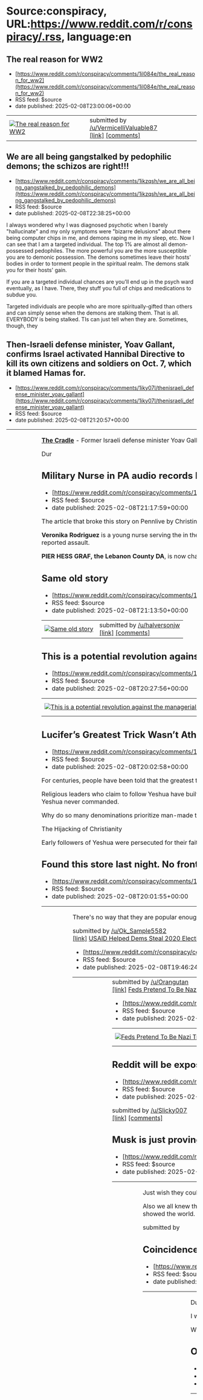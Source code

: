 # Source:conspiracy, URL:https://www.reddit.com/r/conspiracy/.rss, language:en

## The real reason for WW2
 - [https://www.reddit.com/r/conspiracy/comments/1il084e/the_real_reason_for_ww2](https://www.reddit.com/r/conspiracy/comments/1il084e/the_real_reason_for_ww2)
 - RSS feed: $source
 - date published: 2025-02-08T23:00:06+00:00

<table> <tr><td> <a href="https://www.reddit.com/r/conspiracy/comments/1il084e/the_real_reason_for_ww2/"> <img src="https://preview.redd.it/p47t7se6xzhe1.jpeg?width=320&amp;crop=smart&amp;auto=webp&amp;s=0e9fa63d49ee8f3e26575b44fe23328cf4a6253d" alt="The real reason for WW2" title="The real reason for WW2" /> </a> </td><td> &#32; submitted by &#32; <a href="https://www.reddit.com/user/VermicelliValuable87"> /u/VermicelliValuable87 </a> <br/> <span><a href="https://i.redd.it/p47t7se6xzhe1.jpeg">[link]</a></span> &#32; <span><a href="https://www.reddit.com/r/conspiracy/comments/1il084e/the_real_reason_for_ww2/">[comments]</a></span> </td></tr></table>

## We are all being gangstalked by pedophilic demons; the schizos are right!!!
 - [https://www.reddit.com/r/conspiracy/comments/1ikzqsh/we_are_all_being_gangstalked_by_pedophilic_demons](https://www.reddit.com/r/conspiracy/comments/1ikzqsh/we_are_all_being_gangstalked_by_pedophilic_demons)
 - RSS feed: $source
 - date published: 2025-02-08T22:38:25+00:00

<!-- SC_OFF --><div class="md"><p>I always wondered why I was diagnosed psychotic when I barely &quot;hallucinate&quot; and my only symptoms were &quot;bizarre delusions&quot; about there being computer chips in me, and demons raping me in my sleep, etc. Now I can see that I am a targeted individual. The top 1% are almost all demon-possessed pedophiles. The more powerful you are the more susceptible you are to demonic possession. The demons sometimes leave their hosts&#39; bodies in order to torment people in the spiritual realm. The demons stalk you for their hosts&#39; gain.</p> <p>If you are a targeted individual chances are you&#39;ll end up in the psych ward eventually, as I have. There, they stuff you full of chips and medications to subdue you.</p> <p>Targeted individuals are people who are more spiritually-gifted than others and can simply sense when the demons are stalking them. That is all. EVERYBODY is being stalked. TIs can just tell when they are. Sometimes, though, they

## Then-Israeli defense minister, Yoav Gallant, confirms Israel activated Hannibal Directive to kill its own citizens and soldiers on Oct. 7, which it blamed Hamas for.
 - [https://www.reddit.com/r/conspiracy/comments/1iky07l/thenisraeli_defense_minister_yoav_gallant](https://www.reddit.com/r/conspiracy/comments/1iky07l/thenisraeli_defense_minister_yoav_gallant)
 - RSS feed: $source
 - date published: 2025-02-08T21:20:57+00:00

<table> <tr><td> <a href="https://www.reddit.com/r/conspiracy/comments/1iky07l/thenisraeli_defense_minister_yoav_gallant/"> <img src="https://preview.redd.it/r1f6ouhhfzhe1.jpeg?width=640&amp;crop=smart&amp;auto=webp&amp;s=201d050012a63a886842140b93abbc06d830e96d" alt="Then-Israeli defense minister, Yoav Gallant, confirms Israel activated Hannibal Directive to kill its own citizens and soldiers on Oct. 7, which it blamed Hamas for." title="Then-Israeli defense minister, Yoav Gallant, confirms Israel activated Hannibal Directive to kill its own citizens and soldiers on Oct. 7, which it blamed Hamas for." /> </a> </td><td> <!-- SC_OFF --><div class="md"><p><a href="https://archive.is/zItTR"><strong>The Cradle</strong></a> - Former Israeli defense minister Yoav Gallant has acknowledged ordering the army to use the <a href="https://en.m.wikipedia.org/wiki/Hannibal_Directive">Hannibal Directive</a> to kill Israeli civilians and soldiers during the Hamas attack on 7 October 2023.</p> <p>Dur

## Military Nurse in PA audio records her reported rape by a military physician, now faces felony charges for "wiretapping" in a perversion of state "2 party consent" laws - this case doesn't smell right
 - [https://www.reddit.com/r/conspiracy/comments/1ikxxqu/military_nurse_in_pa_audio_records_her_reported](https://www.reddit.com/r/conspiracy/comments/1ikxxqu/military_nurse_in_pa_audio_records_her_reported)
 - RSS feed: $source
 - date published: 2025-02-08T21:17:59+00:00

<!-- SC_OFF --><div class="md"><p>The article that broke this story on Pennlive by Christine Vendel: <a href="https://www.pennlive.com/news/2024/11/she-says-a-military-officer-raped-her-police-in-lebanon-county-charged-her-instead.html">She says a military officer raped her</a></p> <p><strong>Veronika Rodriguez</strong> is a young nurse serving the in the Pennsylvania Air Guard in Annville. She was invited to dinner by a <strong>senior military officer, a physician</strong>, who she met at the base and said he was &quot;new in town&quot; (false). She reportedly felt so threatened by his behavior that she began an audio recording which later captured her reported assault. </p> <p><strong>PIER HESS GRAF, the Lebanon County DA</strong>, is now charging Veronika Rodriguez with 2 <strong>felony counts</strong> of &quot;<strong>wiretapping</strong>&quot; (PA is a 2-party consent state to record) and &quot;<strong>false reporting</strong>&quot; (the reasoning is she waited too long to repor

## Same old story
 - [https://www.reddit.com/r/conspiracy/comments/1ikxucz/same_old_story](https://www.reddit.com/r/conspiracy/comments/1ikxucz/same_old_story)
 - RSS feed: $source
 - date published: 2025-02-08T21:13:50+00:00

<table> <tr><td> <a href="https://www.reddit.com/r/conspiracy/comments/1ikxucz/same_old_story/"> <img src="https://preview.redd.it/5ax9qos7ezhe1.jpeg?width=640&amp;crop=smart&amp;auto=webp&amp;s=6efd65f7be7e48d8973338edb651de32c796ba17" alt="Same old story" title="Same old story" /> </a> </td><td> &#32; submitted by &#32; <a href="https://www.reddit.com/user/halversonjw"> /u/halversonjw </a> <br/> <span><a href="https://i.redd.it/5ax9qos7ezhe1.jpeg">[link]</a></span> &#32; <span><a href="https://www.reddit.com/r/conspiracy/comments/1ikxucz/same_old_story/">[comments]</a></span> </td></tr></table>

## This is a potential revolution against the managerial class/DOGE
 - [https://www.reddit.com/r/conspiracy/comments/1ikwsbb/this_is_a_potential_revolution_against_the](https://www.reddit.com/r/conspiracy/comments/1ikwsbb/this_is_a_potential_revolution_against_the)
 - RSS feed: $source
 - date published: 2025-02-08T20:27:56+00:00

<table> <tr><td> <a href="https://www.reddit.com/r/conspiracy/comments/1ikwsbb/this_is_a_potential_revolution_against_the/"> <img src="https://preview.redd.it/90oqu1jy5zhe1.jpeg?width=640&amp;crop=smart&amp;auto=webp&amp;s=a3eba5c6858e4ac8e6a45a8b9c19e5f42d3f3f8e" alt="This is a potential revolution against the managerial class/DOGE" title="This is a potential revolution against the managerial class/DOGE" /> </a> </td><td> &#32; submitted by &#32; <a href="https://www.reddit.com/user/No-Match6172"> /u/No-Match6172 </a> <br/> <span><a href="https://i.redd.it/90oqu1jy5zhe1.jpeg">[link]</a></span> &#32; <span><a href="https://www.reddit.com/r/conspiracy/comments/1ikwsbb/this_is_a_potential_revolution_against_the/">[comments]</a></span> </td></tr></table>

## Lucifer’s Greatest Trick Wasn’t Atheism—It Was Fake Christianity
 - [https://www.reddit.com/r/conspiracy/comments/1ikw7su/lucifers_greatest_trick_wasnt_atheismit_was_fake](https://www.reddit.com/r/conspiracy/comments/1ikw7su/lucifers_greatest_trick_wasnt_atheismit_was_fake)
 - RSS feed: $source
 - date published: 2025-02-08T20:02:58+00:00

<!-- SC_OFF --><div class="md"><p>For centuries, people have been told that the greatest threat to Christianity is atheism—but what if the real deception has been inside the church itself?</p> <p>Religious leaders who claim to follow Yeshua have built systems that look nothing like what He taught in Matthew. The scribes and Pharisees of His day burdened people with man-made rules, shutting up the Kingdom of Heaven (Matthew 23:13). Today, we see the same thing: churches filled with traditions, rituals, and doctrines that Yeshua never commanded.</p> <p>Why do so many denominations prioritize man-made traditions over Yeshua’s actual words?</p> <p>The Hijacking of Christianity</p> <p>Early followers of Yeshua were persecuted for their faith. But when Rome couldn’t stop the movement, they took it over. Constantine fused Christianity with paganism, leading to state-controlled religion, forced conversions, and wars fought in “Jesus’” name—all things Yeshua opposed. The true faith of self-sa

## Found this store last night. No front door, but another post of the same type of store in another state.
 - [https://www.reddit.com/r/conspiracy/comments/1ikw6x9/found_this_store_last_night_no_front_door_but](https://www.reddit.com/r/conspiracy/comments/1ikw6x9/found_this_store_last_night_no_front_door_but)
 - RSS feed: $source
 - date published: 2025-02-08T20:01:55+00:00

<table> <tr><td> <a href="https://www.reddit.com/r/conspiracy/comments/1ikw6x9/found_this_store_last_night_no_front_door_but/"> <img src="https://b.thumbs.redditmedia.com/u-gKtWKt8KyWmD0tN4mb_ZxyvRNYCtqF-fmA-OvfMVw.jpg" alt="Found this store last night. No front door, but another post of the same type of store in another state." title="Found this store last night. No front door, but another post of the same type of store in another state." /> </a> </td><td> <!-- SC_OFF --><div class="md"><p>There&#39;s no way that they are popular enough selling at 2 million and more to open multiple stores. This one has no door atleast to the public. <a href="https://crazycaptaincannon.com/stuffed-animals/">https://crazycaptaincannon.com/stuffed-animals/</a></p> </div><!-- SC_ON --> &#32; submitted by &#32; <a href="https://www.reddit.com/user/Ok_Sample5582"> /u/Ok_Sample5582 </a> <br/> <span><a href="https://www.reddit.com/gallery/1ikw6x9">[link]</a></span> &#32; <span><a href="https://www.reddit.c

## USAID Helped Dems Steal 2020 Election by Funding Wuhan Lab That Created COVID, the Ultimate Excuse for Illegal Election Tampering
 - [https://www.reddit.com/r/conspiracy/comments/1ikvts3/usaid_helped_dems_steal_2020_election_by_funding](https://www.reddit.com/r/conspiracy/comments/1ikvts3/usaid_helped_dems_steal_2020_election_by_funding)
 - RSS feed: $source
 - date published: 2025-02-08T19:46:24+00:00

<table> <tr><td> <a href="https://www.reddit.com/r/conspiracy/comments/1ikvts3/usaid_helped_dems_steal_2020_election_by_funding/"> <img src="https://external-preview.redd.it/acmGaLtL2mEb_tAN_VVEMj-LZqY64ac0yzMxkVuMiyk.jpg?width=640&amp;crop=smart&amp;auto=webp&amp;s=0fdd0b5ab2ef8861ad7f8aa75356730f4acffdfa" alt="USAID Helped Dems Steal 2020 Election by Funding Wuhan Lab That Created COVID, the Ultimate Excuse for Illegal Election Tampering" title="USAID Helped Dems Steal 2020 Election by Funding Wuhan Lab That Created COVID, the Ultimate Excuse for Illegal Election Tampering" /> </a> </td><td> &#32; submitted by &#32; <a href="https://www.reddit.com/user/Orangutan"> /u/Orangutan </a> <br/> <span><a href="https://www.westernjournal.com/usaid-helped-dems-steal-2020-election-funding-wuhan-lab-created-covid-ultimate-excuse-illegal-election-tampering/">[link]</a></span> &#32; <span><a href="https://www.reddit.com/r/conspiracy/comments/1ikvts3/usaid_helped_dems_steal_2020_election_by_fundi

## Feds Pretend To Be Nazi Trump Supporters While Zionist Trump Sides With Israel. They're All Dumb AF.
 - [https://www.reddit.com/r/conspiracy/comments/1ikvel8/feds_pretend_to_be_nazi_trump_supporters_while](https://www.reddit.com/r/conspiracy/comments/1ikvel8/feds_pretend_to_be_nazi_trump_supporters_while)
 - RSS feed: $source
 - date published: 2025-02-08T19:28:32+00:00

<table> <tr><td> <a href="https://www.reddit.com/r/conspiracy/comments/1ikvel8/feds_pretend_to_be_nazi_trump_supporters_while/"> <img src="https://preview.redd.it/dlcrxv6fvyhe1.jpeg?width=640&amp;crop=smart&amp;auto=webp&amp;s=f57bdd434f102ecadf41f8dc8770bb5e012c8833" alt="Feds Pretend To Be Nazi Trump Supporters While Zionist Trump Sides With Israel. They're All Dumb AF." title="Feds Pretend To Be Nazi Trump Supporters While Zionist Trump Sides With Israel. They're All Dumb AF." /> </a> </td><td> &#32; submitted by &#32; <a href="https://www.reddit.com/user/Misery_Acolyte820"> /u/Misery_Acolyte820 </a> <br/> <span><a href="https://i.redd.it/dlcrxv6fvyhe1.jpeg">[link]</a></span> &#32; <span><a href="https://www.reddit.com/r/conspiracy/comments/1ikvel8/feds_pretend_to_be_nazi_trump_supporters_while/">[comments]</a></span> </td></tr></table>

## Reddit will be exposed as another arm of the left wing, corrupt media complex.
 - [https://www.reddit.com/r/conspiracy/comments/1ikv8bz/reddit_will_be_exposed_as_another_arm_of_the_left](https://www.reddit.com/r/conspiracy/comments/1ikv8bz/reddit_will_be_exposed_as_another_arm_of_the_left)
 - RSS feed: $source
 - date published: 2025-02-08T19:21:11+00:00

&#32; submitted by &#32; <a href="https://www.reddit.com/user/Slicky007"> /u/Slicky007 </a> <br/> <span><a href="https://www.reddit.com/r/conspiracy/comments/1ikv8bz/reddit_will_be_exposed_as_another_arm_of_the_left/">[link]</a></span> &#32; <span><a href="https://www.reddit.com/r/conspiracy/comments/1ikv8bz/reddit_will_be_exposed_as_another_arm_of_the_left/">[comments]</a></span>

## Musk is just proving what we all already knew and what I learned when I was 6
 - [https://www.reddit.com/r/conspiracy/comments/1ikv3ou/musk_is_just_proving_what_we_all_already_knew_and](https://www.reddit.com/r/conspiracy/comments/1ikv3ou/musk_is_just_proving_what_we_all_already_knew_and)
 - RSS feed: $source
 - date published: 2025-02-08T19:15:44+00:00

<table> <tr><td> <a href="https://www.reddit.com/r/conspiracy/comments/1ikv3ou/musk_is_just_proving_what_we_all_already_knew_and/"> <img src="https://preview.redd.it/3zwrgw25tyhe1.jpeg?width=640&amp;crop=smart&amp;auto=webp&amp;s=147ef878b00fc391b0fbe3c9c3ae829fab34d724" alt="Musk is just proving what we all already knew and what I learned when I was 6" title="Musk is just proving what we all already knew and what I learned when I was 6" /> </a> </td><td> <!-- SC_OFF --><div class="md"><p>Just wish they could start finding more dope stuff instead of just rage bait. Find money funneling to some alien base under a mountain. </p> <p>Also we all knew that there was massive fraud and waste in government spending, and the world is getting mad at Elon. Sorta the way we all knew the government was secretly listening to us and using warrantless wire taps and overreaching surveillance, then everyone got mad at Snowden when he showed the world. </p> </div><!-- SC_ON --> &#32; submitted by &#32;

## Coincidence? Make it make sense (story below)
 - [https://www.reddit.com/r/conspiracy/comments/1iku9ep/coincidence_make_it_make_sense_story_below](https://www.reddit.com/r/conspiracy/comments/1iku9ep/coincidence_make_it_make_sense_story_below)
 - RSS feed: $source
 - date published: 2025-02-08T18:40:13+00:00

<table> <tr><td> <a href="https://www.reddit.com/r/conspiracy/comments/1iku9ep/coincidence_make_it_make_sense_story_below/"> <img src="https://preview.redd.it/nsodez7tmyhe1.jpeg?width=640&amp;crop=smart&amp;auto=webp&amp;s=3cb490439535327f1372073e6674a41edbf07d45" alt="Coincidence? Make it make sense (story below)" title="Coincidence? Make it make sense (story below)" /> </a> </td><td> <!-- SC_OFF --><div class="md"><p>During my errands today, I stopped by a Walmart for the third time this decade on behalf of a frozen pizza recommendation. While there, I took a look at the baby stuff for my 6mo.</p> <p>I was there alone, not speaking to anyone, phone in my pocket (never connecting to public wifi). I saw these mushrooms and touched them to see if they were hard plastic or soft silicon. They were hard plastic so I left.</p> <p>When I get to my car, I open my phone and the very first ad I see, for the first time ever seeing this ad, is the same exact mushroom toy I just touched.</p> <p>

## Odd how the union busting, aristocrat, billionaire immigrant who implants microchips in human brains and bought his way into President is the darling of right wing conspiracy
 - [https://www.reddit.com/r/conspiracy/comments/1iksdvh/odd_how_the_union_busting_aristocrat_billionaire](https://www.reddit.com/r/conspiracy/comments/1iksdvh/odd_how_the_union_busting_aristocrat_billionaire)
 - RSS feed: $source
 - date published: 2025-02-08T17:22:05+00:00

<table> <tr><td> <a href="https://www.reddit.com/r/conspiracy/comments/1iksdvh/odd_how_the_union_busting_aristocrat_billionaire/"> <img src="https://preview.redd.it/i20wt6av8yhe1.jpeg?width=640&amp;crop=smart&amp;auto=webp&amp;s=c6c6720e5a25e7aac4bc34df8d97369e73b20866" alt="Odd how the union busting, aristocrat, billionaire immigrant who implants microchips in human brains and bought his way into President is the darling of right wing conspiracy" title="Odd how the union busting, aristocrat, billionaire immigrant who implants microchips in human brains and bought his way into President is the darling of right wing conspiracy" /> </a> </td><td> <!-- SC_OFF --><div class="md"><p>It’s almost like the right has established a network of right wing propaganda media, pundits and podcasters who spread misinfo, lies, and attempt to justify the indefensible…or conveniently look the other way when they can’t. 🧠</p> </div><!-- SC_ON --> &#32; submitted by &#32; <a href="https://www.reddit.com/u

## USAID took ~$500M in taxes from Americans, and sent it to Internews Network. They work with 4,000+ outlets to “train journalists” and “tackle disinformation”. IN is a literal state propaganda network. Anna Soellner is the Director at IN and VP Communications at Reddit. 🤔
 - [https://www.reddit.com/r/conspiracy/comments/1iks5p1/usaid_took_500m_in_taxes_from_americans_and_sent](https://www.reddit.com/r/conspiracy/comments/1iks5p1/usaid_took_500m_in_taxes_from_americans_and_sent)
 - RSS feed: $source
 - date published: 2025-02-08T17:12:31+00:00

<table> <tr><td> <a href="https://www.reddit.com/r/conspiracy/comments/1iks5p1/usaid_took_500m_in_taxes_from_americans_and_sent/"> <img src="https://preview.redd.it/zt7t53w57yhe1.png?width=640&amp;crop=smart&amp;auto=webp&amp;s=d0f4881ff4e827ded68c93beff7e28145a747979" alt="USAID took ~$500M in taxes from Americans, and sent it to Internews Network. They work with 4,000+ outlets to “train journalists” and “tackle disinformation”. IN is a literal state propaganda network. Anna Soellner is the Director at IN and VP Communications at Reddit. 🤔" title="USAID took ~$500M in taxes from Americans, and sent it to Internews Network. They work with 4,000+ outlets to “train journalists” and “tackle disinformation”. IN is a literal state propaganda network. Anna Soellner is the Director at IN and VP Communications at Reddit. 🤔" /> </a> </td><td> &#32; submitted by &#32; <a href="https://www.reddit.com/user/sco-go"> /u/sco-go </a> <br/> <span><a href="https://i.redd.it/zt7t53w57yhe1.png">[link]</

## USAID took half a billion dollars in taxes from Americans, and sent it to an NGO called Internews Network. They work with 4,000+ outlets to “train journalists” and “tackle disinformation”. It’s led by Jeanne Bourgault, who USAID paid $500k a year.
 - [https://www.reddit.com/r/conspiracy/comments/1ikr5o0/usaid_took_half_a_billion_dollars_in_taxes_from](https://www.reddit.com/r/conspiracy/comments/1ikr5o0/usaid_took_half_a_billion_dollars_in_taxes_from)
 - RSS feed: $source
 - date published: 2025-02-08T16:30:27+00:00

<table> <tr><td> <a href="https://www.reddit.com/r/conspiracy/comments/1ikr5o0/usaid_took_half_a_billion_dollars_in_taxes_from/"> <img src="https://preview.redd.it/w8jw9zpnzxhe1.jpeg?width=640&amp;crop=smart&amp;auto=webp&amp;s=8acf4096d3b7a5d75b7ee27aa6d2cb4cc2935408" alt="USAID took half a billion dollars in taxes from Americans, and sent it to an NGO called Internews Network. They work with 4,000+ outlets to “train journalists” and “tackle disinformation”. It’s led by Jeanne Bourgault, who USAID paid $500k a year." title="USAID took half a billion dollars in taxes from Americans, and sent it to an NGO called Internews Network. They work with 4,000+ outlets to “train journalists” and “tackle disinformation”. It’s led by Jeanne Bourgault, who USAID paid $500k a year." /> </a> </td><td> &#32; submitted by &#32; <a href="https://www.reddit.com/user/MydnightWN"> /u/MydnightWN </a> <br/> <span><a href="https://i.redd.it/w8jw9zpnzxhe1.jpeg">[link]</a></span> &#32; <span><a href="https://

## Concrete example that Reddit is filled with bots
 - [https://www.reddit.com/r/conspiracy/comments/1ikr3ai/concrete_example_that_reddit_is_filled_with_bots](https://www.reddit.com/r/conspiracy/comments/1ikr3ai/concrete_example_that_reddit_is_filled_with_bots)
 - RSS feed: $source
 - date published: 2025-02-08T16:27:35+00:00

<table> <tr><td> <a href="https://www.reddit.com/r/conspiracy/comments/1ikr3ai/concrete_example_that_reddit_is_filled_with_bots/"> <img src="https://a.thumbs.redditmedia.com/0vvy9tv_c7EOiF9aiIIyZqRtp0_OmCgUFa6MkjsfNM0.jpg" alt="Concrete example that Reddit is filled with bots" title="Concrete example that Reddit is filled with bots" /> </a> </td><td> &#32; submitted by &#32; <a href="https://www.reddit.com/user/girouxc"> /u/girouxc </a> <br/> <span><a href="https://www.reddit.com/gallery/1ikr3ai">[link]</a></span> &#32; <span><a href="https://www.reddit.com/r/conspiracy/comments/1ikr3ai/concrete_example_that_reddit_is_filled_with_bots/">[comments]</a></span> </td></tr></table>

## Did the mind control wear off on Ye?
 - [https://www.reddit.com/r/conspiracy/comments/1ikppcf/did_the_mind_control_wear_off_on_ye](https://www.reddit.com/r/conspiracy/comments/1ikppcf/did_the_mind_control_wear_off_on_ye)
 - RSS feed: $source
 - date published: 2025-02-08T15:26:44+00:00

<table> <tr><td> <a href="https://www.reddit.com/r/conspiracy/comments/1ikppcf/did_the_mind_control_wear_off_on_ye/"> <img src="https://b.thumbs.redditmedia.com/ByFHEq03G9Kt41HvZZOepgiIZbaEFx9z_gdLqfJ_LDE.jpg" alt="Did the mind control wear off on Ye?" title="Did the mind control wear off on Ye?" /> </a> </td><td> <!-- SC_OFF --><div class="md"><p>I don&#39;t know if any of you have seen his Twitter account but Kanye has been spitting it out the last 24 hours. Saying whatever is on his mind. Like, the Kanye before he went missing and came back with this obvious handler Censori. </p> <p>I&#39;ve been patiently waiting to see what else he decides to spout. </p> </div><!-- SC_ON --> &#32; submitted by &#32; <a href="https://www.reddit.com/user/yourenotimportant-"> /u/yourenotimportant- </a> <br/> <span><a href="https://www.reddit.com/gallery/1ikppcf">[link]</a></span> &#32; <span><a href="https://www.reddit.com/r/conspiracy/comments/1ikppcf/did_the_mind_control_wear_off_on_ye/">[comment

## White House Faith Office
 - [https://www.reddit.com/r/conspiracy/comments/1ikpknd/white_house_faith_office](https://www.reddit.com/r/conspiracy/comments/1ikpknd/white_house_faith_office)
 - RSS feed: $source
 - date published: 2025-02-08T15:20:59+00:00

<table> <tr><td> <a href="https://www.reddit.com/r/conspiracy/comments/1ikpknd/white_house_faith_office/"> <img src="https://preview.redd.it/4rcxugd9nxhe1.jpeg?width=320&amp;crop=smart&amp;auto=webp&amp;s=40ce865d1a989534e08dd18e3262a3f48fd1c3aa" alt="White House Faith Office" title="White House Faith Office" /> </a> </td><td> <!-- SC_OFF --><div class="md"><p>Since we are still in a Constitutional Republic with Free Speech….I think or am I switched to a parallel universe in which we aren’t? I’m going to say DJT completely missed the mark appointing a she-devil like Paula White who preaches that if you give her coin, God favors you. Lol. Lmao even. What is this? 🤡🌎</p> </div><!-- SC_ON --> &#32; submitted by &#32; <a href="https://www.reddit.com/user/pinkowlkitty"> /u/pinkowlkitty </a> <br/> <span><a href="https://i.redd.it/4rcxugd9nxhe1.jpeg">[link]</a></span> &#32; <span><a href="https://www.reddit.com/r/conspiracy/comments/1ikpknd/white_house_faith_office/">[comments]</a></span> <

## Conspiracy to protect child molesters
 - [https://www.reddit.com/r/conspiracy/comments/1ikoei9/conspiracy_to_protect_child_molesters](https://www.reddit.com/r/conspiracy/comments/1ikoei9/conspiracy_to_protect_child_molesters)
 - RSS feed: $source
 - date published: 2025-02-08T14:26:59+00:00

<table> <tr><td> <a href="https://www.reddit.com/r/conspiracy/comments/1ikoei9/conspiracy_to_protect_child_molesters/"> <img src="https://preview.redd.it/i263hsghdxhe1.jpeg?width=640&amp;crop=smart&amp;auto=webp&amp;s=3a1739fc742f4f9fcdf854c30f9826e533cf1204" alt="Conspiracy to protect child molesters" title="Conspiracy to protect child molesters" /> </a> </td><td> &#32; submitted by &#32; <a href="https://www.reddit.com/user/LibertyandApplePie"> /u/LibertyandApplePie </a> <br/> <span><a href="https://i.redd.it/i263hsghdxhe1.jpeg">[link]</a></span> &#32; <span><a href="https://www.reddit.com/r/conspiracy/comments/1ikoei9/conspiracy_to_protect_child_molesters/">[comments]</a></span> </td></tr></table>

## You cant tell me these aren’t federal agents - look at their physical structure.
 - [https://www.reddit.com/r/conspiracy/comments/1ikobt6/you_cant_tell_me_these_arent_federal_agents_look](https://www.reddit.com/r/conspiracy/comments/1ikobt6/you_cant_tell_me_these_arent_federal_agents_look)
 - RSS feed: $source
 - date published: 2025-02-08T14:23:18+00:00

<table> <tr><td> <a href="https://www.reddit.com/r/conspiracy/comments/1ikobt6/you_cant_tell_me_these_arent_federal_agents_look/"> <img src="https://preview.redd.it/vp8ayy0zcxhe1.jpeg?width=640&amp;crop=smart&amp;auto=webp&amp;s=bdd321d6e75e5bce67cbcf2e73b648286f7ee595" alt="You cant tell me these aren’t federal agents - look at their physical structure." title="You cant tell me these aren’t federal agents - look at their physical structure." /> </a> </td><td> <!-- SC_OFF --><div class="md"><p>There’s not one fat guy</p> </div><!-- SC_ON --> &#32; submitted by &#32; <a href="https://www.reddit.com/user/Ok-Cattle-6798"> /u/Ok-Cattle-6798 </a> <br/> <span><a href="https://i.redd.it/vp8ayy0zcxhe1.jpeg">[link]</a></span> &#32; <span><a href="https://www.reddit.com/r/conspiracy/comments/1ikobt6/you_cant_tell_me_these_arent_federal_agents_look/">[comments]</a></span> </td></tr></table>

## What if I told you. ..
 - [https://www.reddit.com/r/conspiracy/comments/1iko59e/what_if_i_told_you](https://www.reddit.com/r/conspiracy/comments/1iko59e/what_if_i_told_you)
 - RSS feed: $source
 - date published: 2025-02-08T14:14:16+00:00

<table> <tr><td> <a href="https://www.reddit.com/r/conspiracy/comments/1iko59e/what_if_i_told_you/"> <img src="https://preview.redd.it/4twnxc0dbxhe1.jpeg?width=640&amp;crop=smart&amp;auto=webp&amp;s=afdadf141ba36d9dfd5bf133281c9fe562de7b0b" alt="What if I told you. .." title="What if I told you. .." /> </a> </td><td> <!-- SC_OFF --><div class="md"><p>This came to mind. Figured I needed to visually articulate it.</p> </div><!-- SC_ON --> &#32; submitted by &#32; <a href="https://www.reddit.com/user/20impreza17"> /u/20impreza17 </a> <br/> <span><a href="https://i.redd.it/4twnxc0dbxhe1.jpeg">[link]</a></span> &#32; <span><a href="https://www.reddit.com/r/conspiracy/comments/1iko59e/what_if_i_told_you/">[comments]</a></span> </td></tr></table>

## Liberals and Universities used to be against USAID and critical about the US government. Now they can’t remember their own past.
 - [https://www.reddit.com/r/conspiracy/comments/1iknhq8/liberals_and_universities_used_to_be_against](https://www.reddit.com/r/conspiracy/comments/1iknhq8/liberals_and_universities_used_to_be_against)
 - RSS feed: $source
 - date published: 2025-02-08T13:40:54+00:00

<!-- SC_OFF --><div class="md"><p>SS: It was only 10 or 15 years ago my very liberal university had whole segments of curriculum discussing the negative aspects of USAID, IMF, and the World Bank. My environmental and social justice courses all looked at these international funding schemes very critically. We discussed how they are used to develop poor countries for the wealthy countries benefit, and how very little of these projects actually helped the local populations. Even worse, they set up a system of reliance that undermined local resiliency and influenced political power because the politicians and bureaucrats that catered to these international organizations would gain and hold power to keep the dollars flowing to the influencing class. </p> <p>Now it’s the rise of Nazis because USAID is being investigated. Add it to the list of things the Left used to stand against when both sides of the aisle had folks resisting the Establishment. Starting with Universities and the media th

## Divide and Conquer: Machiavelli’s Prince.
 - [https://www.reddit.com/r/conspiracy/comments/1ikn2u6/divide_and_conquer_machiavellis_prince](https://www.reddit.com/r/conspiracy/comments/1ikn2u6/divide_and_conquer_machiavellis_prince)
 - RSS feed: $source
 - date published: 2025-02-08T13:18:47+00:00

<table> <tr><td> <a href="https://www.reddit.com/r/conspiracy/comments/1ikn2u6/divide_and_conquer_machiavellis_prince/"> <img src="https://preview.redd.it/d5yvdbog1xhe1.jpeg?width=640&amp;crop=smart&amp;auto=webp&amp;s=a3051e75cc616c0ef4240367fb7d2ca0bc73c610" alt="Divide and Conquer: Machiavelli’s Prince." title="Divide and Conquer: Machiavelli’s Prince." /> </a> </td><td> <!-- SC_OFF --><div class="md"><p>Machiavelli suggests that a wise ruler can manipulate factions within a society by playing them against each other, ensuring no single group becomes too powerful to challenge his authority. </p> </div><!-- SC_ON --> &#32; submitted by &#32; <a href="https://www.reddit.com/user/Aggravating-Kale8340"> /u/Aggravating-Kale8340 </a> <br/> <span><a href="https://i.redd.it/d5yvdbog1xhe1.jpeg">[link]</a></span> &#32; <span><a href="https://www.reddit.com/r/conspiracy/comments/1ikn2u6/divide_and_conquer_machiavellis_prince/">[comments]</a></span> </td></tr></table>

## "But what will they do without all our foreign aid???"
 - [https://www.reddit.com/r/conspiracy/comments/1ikn1yt/but_what_will_they_do_without_all_our_foreign_aid](https://www.reddit.com/r/conspiracy/comments/1ikn1yt/but_what_will_they_do_without_all_our_foreign_aid)
 - RSS feed: $source
 - date published: 2025-02-08T13:17:25+00:00

<table> <tr><td> <a href="https://www.reddit.com/r/conspiracy/comments/1ikn1yt/but_what_will_they_do_without_all_our_foreign_aid/"> <img src="https://preview.redd.it/6w30glw31xhe1.jpeg?width=640&amp;crop=smart&amp;auto=webp&amp;s=0fa572a629c710e048bec6f72ef6f3b02f4f9da9" alt="&quot;But what will they do without all our foreign aid???&quot;" title="&quot;But what will they do without all our foreign aid???&quot;" /> </a> </td><td> &#32; submitted by &#32; <a href="https://www.reddit.com/user/SAT0725"> /u/SAT0725 </a> <br/> <span><a href="https://i.redd.it/6w30glw31xhe1.jpeg">[link]</a></span> &#32; <span><a href="https://www.reddit.com/r/conspiracy/comments/1ikn1yt/but_what_will_they_do_without_all_our_foreign_aid/">[comments]</a></span> </td></tr></table>

## DOGE uncovers massive fraud in DoD
 - [https://www.reddit.com/r/conspiracy/comments/1ikmvvg/doge_uncovers_massive_fraud_in_dod](https://www.reddit.com/r/conspiracy/comments/1ikmvvg/doge_uncovers_massive_fraud_in_dod)
 - RSS feed: $source
 - date published: 2025-02-08T13:08:10+00:00

<table> <tr><td> <a href="https://www.reddit.com/r/conspiracy/comments/1ikmvvg/doge_uncovers_massive_fraud_in_dod/"> <img src="https://preview.redd.it/zwuxi9ekzwhe1.jpeg?width=640&amp;crop=smart&amp;auto=webp&amp;s=dc76accf65d55f25a9acedab3d9a81eb1cef9cdd" alt="DOGE uncovers massive fraud in DoD" title="DOGE uncovers massive fraud in DoD" /> </a> </td><td> <!-- SC_OFF --><div class="md"><p>Seems like an easy cut to save the taxpayer money. $50k for an “emergency” paint job</p> </div><!-- SC_ON --> &#32; submitted by &#32; <a href="https://www.reddit.com/user/Remarkable_Camp_8160"> /u/Remarkable_Camp_8160 </a> <br/> <span><a href="https://i.redd.it/zwuxi9ekzwhe1.jpeg">[link]</a></span> &#32; <span><a href="https://www.reddit.com/r/conspiracy/comments/1ikmvvg/doge_uncovers_massive_fraud_in_dod/">[comments]</a></span> </td></tr></table>

## Occultists and Elites Keep Confirming the Bible
 - [https://www.reddit.com/r/conspiracy/comments/1ikmhgb/occultists_and_elites_keep_confirming_the_bible](https://www.reddit.com/r/conspiracy/comments/1ikmhgb/occultists_and_elites_keep_confirming_the_bible)
 - RSS feed: $source
 - date published: 2025-02-08T12:45:16+00:00

<!-- SC_OFF --><div class="md"><p>If Christianity isn’t true, why do those involved in the occult, secret societies, and high-level power structures always reference demons, fallen angels, and anti-Christian rituals?</p> <p>Take John Dee, the advisor to Queen Elizabeth I. He claimed to have received a divine &quot;angelic&quot; language, later known as Enochian magic, but when you look deeper, these beings sound a lot like the fallen angels described in the Book of Enoch. His work influenced the British Empire and still plays a role in modern occult circles.</p> <p>Then there&#39;s Aleister Crowley, one of the most infamous occultists, who openly called himself &quot;The Beast 666&quot; and channeled entities that eerily resemble biblical demons. His motto, &quot;Do what thou wilt,&quot; stands in direct opposition to Yeshua’s words in Matthew 6:10, where He tells us to submit to God’s will, not our own desires.</p> <p>Even today, secret societies and intelligence agencies weave occu

## “They are eating humans” Spanish Model after allegedly fleeing an ‘Elites’ Party
 - [https://www.reddit.com/r/conspiracy/comments/1ikliwv/they_are_eating_humans_spanish_model_after](https://www.reddit.com/r/conspiracy/comments/1ikliwv/they_are_eating_humans_spanish_model_after)
 - RSS feed: $source
 - date published: 2025-02-08T11:44:04+00:00

<table> <tr><td> <a href="https://www.reddit.com/r/conspiracy/comments/1ikliwv/they_are_eating_humans_spanish_model_after/"> <img src="https://external-preview.redd.it/ZQErWH84RKwt5wohh7LJ-u9-112Uc3DOAe7cUplYogE.jpg?width=640&amp;crop=smart&amp;auto=webp&amp;s=450c4020198408c928c89b8096c5263c95161a56" alt="“They are eating humans” Spanish Model after allegedly fleeing an ‘Elites’ Party" title="“They are eating humans” Spanish Model after allegedly fleeing an ‘Elites’ Party" /> </a> </td><td> &#32; submitted by &#32; <a href="https://www.reddit.com/user/Constant-Interest686"> /u/Constant-Interest686 </a> <br/> <span><a href="https://rumble.com/v6idfk4-they-are-eating-humans-spanish-model-after-allegedly-fleeing-an-elites-part.html">[link]</a></span> &#32; <span><a href="https://www.reddit.com/r/conspiracy/comments/1ikliwv/they_are_eating_humans_spanish_model_after/">[comments]</a></span> </td></tr></table>

## For the liberals that want to be included in this sub.
 - [https://www.reddit.com/r/conspiracy/comments/1ikkh3z/for_the_liberals_that_want_to_be_included_in_this](https://www.reddit.com/r/conspiracy/comments/1ikkh3z/for_the_liberals_that_want_to_be_included_in_this)
 - RSS feed: $source
 - date published: 2025-02-08T10:31:49+00:00

<!-- SC_OFF --><div class="md"><p>Stop asking the mods to strike down your enemies. You don’t have authority over other people. Yes we know most of you would like to belt you are special and get to set the tone of every single thread, but the grown ups have grown tired of the never ending tantrum. We know you are upset because republicans are spiking the football. It happens. You did the same thing to them so leave the rest of us alone at the bare minimum. </p> </div><!-- SC_ON --> &#32; submitted by &#32; <a href="https://www.reddit.com/user/Auxillis"> /u/Auxillis </a> <br/> <span><a href="https://www.reddit.com/r/conspiracy/comments/1ikkh3z/for_the_liberals_that_want_to_be_included_in_this/">[link]</a></span> &#32; <span><a href="https://www.reddit.com/r/conspiracy/comments/1ikkh3z/for_the_liberals_that_want_to_be_included_in_this/">[comments]</a></span>

## Why everything is expensive.
 - [https://www.reddit.com/r/conspiracy/comments/1ikkebl/why_everything_is_expensive](https://www.reddit.com/r/conspiracy/comments/1ikkebl/why_everything_is_expensive)
 - RSS feed: $source
 - date published: 2025-02-08T10:26:09+00:00

<table> <tr><td> <a href="https://www.reddit.com/r/conspiracy/comments/1ikkebl/why_everything_is_expensive/"> <img src="https://preview.redd.it/n8l2s1vn6whe1.jpeg?width=640&amp;crop=smart&amp;auto=webp&amp;s=d45702d0d69259f4772abeb635856ebc156f51be" alt="Why everything is expensive." title="Why everything is expensive." /> </a> </td><td> <!-- SC_OFF --><div class="md"><p>We all need a reminder on the rules of conspiracy. The first rules of conspiracy; It&#39;s always about the money.</p> <p>Everything is expensive globally and it&#39;s going to keep getting expensive because the 1% are a cancer to the rest of us 99%. Their currently spinning culture wars like crazy and trying to make us fight each other. It&#39;s that simple. Now step into my office.</p> <p><a href="https://www.investopedia.com/terms/d/derivative.asp">https://www.investopedia.com/terms/d/derivative.asp</a></p> <p><a href="https://en.m.wikipedia.org/wiki/Derivatives_market#:%7E:text=The%20derivatives%20market%20is%20t

## Justice Department agrees not to publicly reveal names of FBI agents who worked on Jan. 6 cases
 - [https://www.reddit.com/r/conspiracy/comments/1ikimmb/justice_department_agrees_not_to_publicly_reveal](https://www.reddit.com/r/conspiracy/comments/1ikimmb/justice_department_agrees_not_to_publicly_reveal)
 - RSS feed: $source
 - date published: 2025-02-08T08:20:07+00:00

<table> <tr><td> <a href="https://www.reddit.com/r/conspiracy/comments/1ikimmb/justice_department_agrees_not_to_publicly_reveal/"> <img src="https://external-preview.redd.it/FSELQUrKh4vacTLZE_HxAvhM0xFvdVg8ZLFVsG7SCq4.jpg?width=640&amp;crop=smart&amp;auto=webp&amp;s=081ce03bdd5f8c71c001d534488c51fa70133f79" alt="Justice Department agrees not to publicly reveal names of FBI agents who worked on Jan. 6 cases" title="Justice Department agrees not to publicly reveal names of FBI agents who worked on Jan. 6 cases" /> </a> </td><td> &#32; submitted by &#32; <a href="https://www.reddit.com/user/anarchyart2021"> /u/anarchyart2021 </a> <br/> <span><a href="https://www.cbsnews.com/news/justice-department-list-fbi-agents-jan-6-capitol-attack/">[link]</a></span> &#32; <span><a href="https://www.reddit.com/r/conspiracy/comments/1ikimmb/justice_department_agrees_not_to_publicly_reveal/">[comments]</a></span> </td></tr></table>

## The Chinese Government Unleashed the COVID-19 Virus to Shut Down the Honk Kong Protests.
 - [https://www.reddit.com/r/conspiracy/comments/1ikfxfp/the_chinese_government_unleashed_the_covid19](https://www.reddit.com/r/conspiracy/comments/1ikfxfp/the_chinese_government_unleashed_the_covid19)
 - RSS feed: $source
 - date published: 2025-02-08T05:22:31+00:00

<table> <tr><td> <a href="https://www.reddit.com/r/conspiracy/comments/1ikfxfp/the_chinese_government_unleashed_the_covid19/"> <img src="https://preview.redd.it/u38tsjohouhe1.jpeg?width=640&amp;crop=smart&amp;auto=webp&amp;s=dd374b066e7788a310559b1af37be83a200f5843" alt="The Chinese Government Unleashed the COVID-19 Virus to Shut Down the Honk Kong Protests." title="The Chinese Government Unleashed the COVID-19 Virus to Shut Down the Honk Kong Protests." /> </a> </td><td> <!-- SC_OFF --><div class="md"><p>Okay for starters I am unsure if this was talked about and I do not care if it is old news. I’ve thought this since the very beginning of COVID and I still pretty much believe it today.</p> <p>To further clarify I am NOT a COVID denier, nor am I an antivaxxer and I am fully aware of the massive impact the pandemic has had on generations of people throughout the world. I also love Asian people and Asian culture and I’m am specifically pointing the finger at the Chinese Government. I 

## Sadly, Elon didn’t discover this one, nor will it stop. Who’s really in control?
 - [https://www.reddit.com/r/conspiracy/comments/1ikfc1r/sadly_elon_didnt_discover_this_one_nor_will_it](https://www.reddit.com/r/conspiracy/comments/1ikfc1r/sadly_elon_didnt_discover_this_one_nor_will_it)
 - RSS feed: $source
 - date published: 2025-02-08T04:47:57+00:00

<table> <tr><td> <a href="https://www.reddit.com/r/conspiracy/comments/1ikfc1r/sadly_elon_didnt_discover_this_one_nor_will_it/"> <img src="https://preview.redd.it/6hya4cobiuhe1.jpeg?width=640&amp;crop=smart&amp;auto=webp&amp;s=51998b9cf3ac11a2cac24bc165ada0bfa2baf15e" alt="Sadly, Elon didn’t discover this one, nor will it stop. Who’s really in control?" title="Sadly, Elon didn’t discover this one, nor will it stop. Who’s really in control?" /> </a> </td><td> &#32; submitted by &#32; <a href="https://www.reddit.com/user/Localbearexpert"> /u/Localbearexpert </a> <br/> <span><a href="https://i.redd.it/6hya4cobiuhe1.jpeg">[link]</a></span> &#32; <span><a href="https://www.reddit.com/r/conspiracy/comments/1ikfc1r/sadly_elon_didnt_discover_this_one_nor_will_it/">[comments]</a></span> </td></tr></table>

## 10 dead just now after third major aviation crash in very recent time, this one over Alaska....
 - [https://www.reddit.com/r/conspiracy/comments/1ikf7fn/10_dead_just_now_after_third_major_aviation_crash](https://www.reddit.com/r/conspiracy/comments/1ikf7fn/10_dead_just_now_after_third_major_aviation_crash)
 - RSS feed: $source
 - date published: 2025-02-08T04:40:32+00:00

<!-- SC_OFF --><div class="md"><p>there is so much going on that is being utterly suppressed</p> <p>the workers at the blackhawk crash airport got arrested and charged..... public workers who just shared a video of their airspace, its just too much. this stinks to high heaven we are being sabotaged from all these blackhat, black labeled cia operations thatve been allowed to operate for decades now. god knows all the shady methods and tech they have now with the trillions gone missing from the pentagons budget over the years lmao</p> </div><!-- SC_ON --> &#32; submitted by &#32; <a href="https://www.reddit.com/user/nathsnowy"> /u/nathsnowy </a> <br/> <span><a href="https://www.reddit.com/r/conspiracy/comments/1ikf7fn/10_dead_just_now_after_third_major_aviation_crash/">[link]</a></span> &#32; <span><a href="https://www.reddit.com/r/conspiracy/comments/1ikf7fn/10_dead_just_now_after_third_major_aviation_crash/">[comments]</a></span>

## Honestly this is really true😂
 - [https://www.reddit.com/r/conspiracy/comments/1ikf01s/honestly_this_is_really_true](https://www.reddit.com/r/conspiracy/comments/1ikf01s/honestly_this_is_really_true)
 - RSS feed: $source
 - date published: 2025-02-08T04:28:40+00:00

<table> <tr><td> <a href="https://www.reddit.com/r/conspiracy/comments/1ikf01s/honestly_this_is_really_true/"> <img src="https://preview.redd.it/h4kkyvsveuhe1.jpeg?width=640&amp;crop=smart&amp;auto=webp&amp;s=b7dd1025b0f69300c2529f8211ca0e8551f58c61" alt="Honestly this is really true😂" title="Honestly this is really true😂" /> </a> </td><td> <!-- SC_OFF --><div class="md"><p>What do yall think of this honestly? It’s funny to see Iran military posting this.</p> <p><a href="https://x.com/iriran_military/status/1888043815090430090?s=46">https://x.com/iriran_military/status/1888043815090430090?s=46</a></p> </div><!-- SC_ON --> &#32; submitted by &#32; <a href="https://www.reddit.com/user/ThanosxSwan"> /u/ThanosxSwan </a> <br/> <span><a href="https://i.redd.it/h4kkyvsveuhe1.jpeg">[link]</a></span> &#32; <span><a href="https://www.reddit.com/r/conspiracy/comments/1ikf01s/honestly_this_is_really_true/">[comments]</a></span> </td></tr></table>

## 9 out of 10 media outlets in Ukraine are funded by USAID, WikiLeaks reports.
 - [https://www.reddit.com/r/conspiracy/comments/1ikew0j/9_out_of_10_media_outlets_in_ukraine_are_funded](https://www.reddit.com/r/conspiracy/comments/1ikew0j/9_out_of_10_media_outlets_in_ukraine_are_funded)
 - RSS feed: $source
 - date published: 2025-02-08T04:22:20+00:00

<table> <tr><td> <a href="https://www.reddit.com/r/conspiracy/comments/1ikew0j/9_out_of_10_media_outlets_in_ukraine_are_funded/"> <img src="https://preview.redd.it/zum9394rduhe1.jpeg?width=640&amp;crop=smart&amp;auto=webp&amp;s=ed5b8565848c2e27b40a29105022b91a09bd04d4" alt="9 out of 10 media outlets in Ukraine are funded by USAID, WikiLeaks reports." title="9 out of 10 media outlets in Ukraine are funded by USAID, WikiLeaks reports." /> </a> </td><td> <!-- SC_OFF --><div class="md"><p><a href="https://archive.is/dIBai"><strong>The Washington Post</strong></a> - The suspension of USAID has had a dramatic effect on both Ukrainian and Russian independent news outlets that relied on the grants to operate and produced work often critical of their governments.</p> <p>The program that provides billions in U.S. assistance internationally is better known for its humanitarian and medical work, but the funding has also been used for democracy promotion as well as supporting journalism.</p> <p>T

## Has Kanye West actually gone insane? Is his twitter hacked? Or is this another "any publicity is good publicity" operation?
 - [https://www.reddit.com/r/conspiracy/comments/1ikeo6u/has_kanye_west_actually_gone_insane_is_his](https://www.reddit.com/r/conspiracy/comments/1ikeo6u/has_kanye_west_actually_gone_insane_is_his)
 - RSS feed: $source
 - date published: 2025-02-08T04:10:09+00:00

<table> <tr><td> <a href="https://www.reddit.com/r/conspiracy/comments/1ikeo6u/has_kanye_west_actually_gone_insane_is_his/"> <img src="https://b.thumbs.redditmedia.com/64DS38CBEc4bydc4Bq1Cg6R8azyeOtYKGrwb6M6BemI.jpg" alt="Has Kanye West actually gone insane? Is his twitter hacked? Or is this another &quot;any publicity is good publicity&quot; operation?" title="Has Kanye West actually gone insane? Is his twitter hacked? Or is this another &quot;any publicity is good publicity&quot; operation?" /> </a> </td><td> &#32; submitted by &#32; <a href="https://www.reddit.com/user/NeosFox"> /u/NeosFox </a> <br/> <span><a href="https://www.reddit.com/gallery/1ikeo6u">[link]</a></span> &#32; <span><a href="https://www.reddit.com/r/conspiracy/comments/1ikeo6u/has_kanye_west_actually_gone_insane_is_his/">[comments]</a></span> </td></tr></table>

## This is why eggs are expensive.
 - [https://www.reddit.com/r/conspiracy/comments/1ikeg8u/this_is_why_eggs_are_expensive](https://www.reddit.com/r/conspiracy/comments/1ikeg8u/this_is_why_eggs_are_expensive)
 - RSS feed: $source
 - date published: 2025-02-08T03:58:21+00:00

<table> <tr><td> <a href="https://www.reddit.com/r/conspiracy/comments/1ikeg8u/this_is_why_eggs_are_expensive/"> <img src="https://preview.redd.it/tgy2z8ie9uhe1.png?width=640&amp;crop=smart&amp;auto=webp&amp;s=ec41ef76edf4e967214849effe3875e7427d5c9d" alt="This is why eggs are expensive." title="This is why eggs are expensive." /> </a> </td><td> &#32; submitted by &#32; <a href="https://www.reddit.com/user/SadAerie6351"> /u/SadAerie6351 </a> <br/> <span><a href="https://i.redd.it/tgy2z8ie9uhe1.png">[link]</a></span> &#32; <span><a href="https://www.reddit.com/r/conspiracy/comments/1ikeg8u/this_is_why_eggs_are_expensive/">[comments]</a></span> </td></tr></table>

## Hello, is anybody familiar with the water-powered car made by this guy?
 - [https://www.reddit.com/r/conspiracy/comments/1ike1pz/hello_is_anybody_familiar_with_the_waterpowered](https://www.reddit.com/r/conspiracy/comments/1ike1pz/hello_is_anybody_familiar_with_the_waterpowered)
 - RSS feed: $source
 - date published: 2025-02-08T03:36:17+00:00

<table> <tr><td> <a href="https://www.reddit.com/r/conspiracy/comments/1ike1pz/hello_is_anybody_familiar_with_the_waterpowered/"> <img src="https://preview.redd.it/1e8tze7j5uhe1.png?width=640&amp;crop=smart&amp;auto=webp&amp;s=d8dc818ac91500eecc2797a1aefa1d82392b0856" alt="Hello, is anybody familiar with the water-powered car made by this guy?" title="Hello, is anybody familiar with the water-powered car made by this guy?" /> </a> </td><td> <!-- SC_OFF --><div class="md"><p>It suddenly came up into my mind about him and his invention when I watched a video about lost inventions in our world. I forgot most details about this guy but what I know is that he made a water-powered car and there were investors willing to buy the car and the assembly. However, he died mysteriously while having a deal with two guys (if I rem correctly) and he mentioned to his brother he was poisoned.</p> <p>This kinda made me think that the government or there are people in the top of business especially gaso

## Ben Shapiro said "I wouldn't be surprised if something should happen [to him]...that he should do something to himself." A veiled threat to Ye because he said something about the wrong group.
 - [https://www.reddit.com/r/conspiracy/comments/1ikdecx/ben_shapiro_said_i_wouldnt_be_surprised_if](https://www.reddit.com/r/conspiracy/comments/1ikdecx/ben_shapiro_said_i_wouldnt_be_surprised_if)
 - RSS feed: $source
 - date published: 2025-02-08T03:02:11+00:00

<table> <tr><td> <a href="https://www.reddit.com/r/conspiracy/comments/1ikdecx/ben_shapiro_said_i_wouldnt_be_surprised_if/"> <img src="https://preview.redd.it/9utvun7lythe1.jpeg?width=640&amp;crop=smart&amp;auto=webp&amp;s=2eacbb1cda9ee44d0978ae963b9679f3924bc746" alt="Ben Shapiro said &quot;I wouldn't be surprised if something should happen [to him]...that he should do something to himself.&quot; A veiled threat to Ye because he said something about the wrong group." title="Ben Shapiro said &quot;I wouldn't be surprised if something should happen [to him]...that he should do something to himself.&quot; A veiled threat to Ye because he said something about the wrong group." /> </a> </td><td> &#32; submitted by &#32; <a href="https://www.reddit.com/user/lboog423"> /u/lboog423 </a> <br/> <span><a href="https://i.redd.it/9utvun7lythe1.jpeg">[link]</a></span> &#32; <span><a href="https://www.reddit.com/r/conspiracy/comments/1ikdecx/ben_shapiro_said_i_wouldnt_be_surprised_if/">[comments]<

## Elon musk spent 40 mill for 5 commercials exposing the criminals
 - [https://www.reddit.com/r/conspiracy/comments/1ikcxb3/elon_musk_spent_40_mill_for_5_commercials](https://www.reddit.com/r/conspiracy/comments/1ikcxb3/elon_musk_spent_40_mill_for_5_commercials)
 - RSS feed: $source
 - date published: 2025-02-08T02:37:58+00:00

<table> <tr><td> <a href="https://www.reddit.com/r/conspiracy/comments/1ikcxb3/elon_musk_spent_40_mill_for_5_commercials/"> <img src="https://preview.redd.it/xhgqisu4vthe1.jpeg?width=640&amp;crop=smart&amp;auto=webp&amp;s=3403e4b301bb4aaeee3a2ea82dfdf8ee39ef4bae" alt="Elon musk spent 40 mill for 5 commercials exposing the criminals" title="Elon musk spent 40 mill for 5 commercials exposing the criminals" /> </a> </td><td> &#32; submitted by &#32; <a href="https://www.reddit.com/user/pioneergirl1965"> /u/pioneergirl1965 </a> <br/> <span><a href="https://i.redd.it/xhgqisu4vthe1.jpeg">[link]</a></span> &#32; <span><a href="https://www.reddit.com/r/conspiracy/comments/1ikcxb3/elon_musk_spent_40_mill_for_5_commercials/">[comments]</a></span> </td></tr></table>

## relationship between Soros and top people at Wikipedia’s parent organization
 - [https://www.reddit.com/r/conspiracy/comments/1ikcmdn/relationship_between_soros_and_top_people_at](https://www.reddit.com/r/conspiracy/comments/1ikcmdn/relationship_between_soros_and_top_people_at)
 - RSS feed: $source
 - date published: 2025-02-08T02:22:21+00:00

<table> <tr><td> <a href="https://www.reddit.com/r/conspiracy/comments/1ikcmdn/relationship_between_soros_and_top_people_at/"> <img src="https://preview.redd.it/f42hcv99sthe1.jpeg?width=640&amp;crop=smart&amp;auto=webp&amp;s=650dc1aba3509c3b5c067571cd3b2a3b0b9b562b" alt="relationship between Soros and top people at Wikipedia’s parent organization" title="relationship between Soros and top people at Wikipedia’s parent organization" /> </a> </td><td> &#32; submitted by &#32; <a href="https://www.reddit.com/user/TeamHumanity12"> /u/TeamHumanity12 </a> <br/> <span><a href="https://i.redd.it/f42hcv99sthe1.jpeg">[link]</a></span> &#32; <span><a href="https://www.reddit.com/r/conspiracy/comments/1ikcmdn/relationship_between_soros_and_top_people_at/">[comments]</a></span> </td></tr></table>

## Microsoft and China team up again post Covid 15 million dead to buy The Princeton Review and dominate the law school admission process
 - [https://www.reddit.com/r/conspiracy/comments/1ikbz6e/microsoft_and_china_team_up_again_post_covid_15](https://www.reddit.com/r/conspiracy/comments/1ikbz6e/microsoft_and_china_team_up_again_post_covid_15)
 - RSS feed: $source
 - date published: 2025-02-08T01:50:01+00:00

<table> <tr><td> <a href="https://www.reddit.com/r/conspiracy/comments/1ikbz6e/microsoft_and_china_team_up_again_post_covid_15/"> <img src="https://a.thumbs.redditmedia.com/gCLBchWLvu2BDzbKD4enK6CnKBdrCt0wBoGi3PWUY74.jpg" alt="Microsoft and China team up again post Covid 15 million dead to buy The Princeton Review and dominate the law school admission process" title="Microsoft and China team up again post Covid 15 million dead to buy The Princeton Review and dominate the law school admission process" /> </a> </td><td> <!-- SC_OFF --><div class="md"><p><a href="https://www.primavera-capital.com">https://www.primavera-capital.com</a> a Chinese government controlled hedge fund owns The Princeton Review… that’s comforting to know. They have access to the records of almost every college graduate in the US applying to grad school. And their partner Microsoft owns all the testing software for the LSAT and GMAT. Lucky us.</p> <p>Microsoft software runs all the LSAT law school admissions test

## The names and locations of some of the major institutions involved in MONARCH programming experimentation were/are:
 - [https://www.reddit.com/r/conspiracy/comments/1ikbfqs/the_names_and_locations_of_some_of_the_major](https://www.reddit.com/r/conspiracy/comments/1ikbfqs/the_names_and_locations_of_some_of_the_major)
 - RSS feed: $source
 - date published: 2025-02-08T01:22:52+00:00

<table> <tr><td> <a href="https://www.reddit.com/r/conspiracy/comments/1ikbfqs/the_names_and_locations_of_some_of_the_major/"> <img src="https://b.thumbs.redditmedia.com/JvtyXarEDoVKkk8nmokueuT7S_DxNMjFW2FmHh3QYNE.jpg" alt="The names and locations of some of the major institutions involved in MONARCH programming experimentation were/are:" title="The names and locations of some of the major institutions involved in MONARCH programming experimentation were/are:" /> </a> </td><td> <!-- SC_OFF --><div class="md"><p>Going through my roll but I can’t find the actual site this came from.. any suggestions?</p> </div><!-- SC_ON --> &#32; submitted by &#32; <a href="https://www.reddit.com/user/Mizgigs"> /u/Mizgigs </a> <br/> <span><a href="https://www.reddit.com/gallery/1ikbfqs">[link]</a></span> &#32; <span><a href="https://www.reddit.com/r/conspiracy/comments/1ikbfqs/the_names_and_locations_of_some_of_the_major/">[comments]</a></span> </td></tr></table>

## Leaked USAID Docs: Helped Overthrow Bangladeshi Government With Military Coup
 - [https://www.reddit.com/r/conspiracy/comments/1ikb4w5/leaked_usaid_docs_helped_overthrow_bangladeshi](https://www.reddit.com/r/conspiracy/comments/1ikb4w5/leaked_usaid_docs_helped_overthrow_bangladeshi)
 - RSS feed: $source
 - date published: 2025-02-08T01:08:16+00:00

<table> <tr><td> <a href="https://www.reddit.com/r/conspiracy/comments/1ikb4w5/leaked_usaid_docs_helped_overthrow_bangladeshi/"> <img src="https://external-preview.redd.it/17y8b1Ej1-6VGYCfWGFWvUvzg7I9iiEGKAi7QBC4Cg4.jpg?width=640&amp;crop=smart&amp;auto=webp&amp;s=b5fda0ce89fcb19c82571451614305a9527a3d76" alt="Leaked USAID Docs: Helped Overthrow Bangladeshi Government With Military Coup" title="Leaked USAID Docs: Helped Overthrow Bangladeshi Government With Military Coup" /> </a> </td><td> &#32; submitted by &#32; <a href="https://www.reddit.com/user/grumpyfishcritic"> /u/grumpyfishcritic </a> <br/> <span><a href="https://hotair.com/david-strom/2025/02/07/leaked-usaid-docs-helped-overthrow-bangladeshi-government-with-military-coup-n3799602">[link]</a></span> &#32; <span><a href="https://www.reddit.com/r/conspiracy/comments/1ikb4w5/leaked_usaid_docs_helped_overthrow_bangladeshi/">[comments]</a></span> </td></tr></table>

## Trump revokes Joe Biden's security clearance and halts daily Intelligence Briefings.
 - [https://www.reddit.com/r/conspiracy/comments/1ikaepr/trump_revokes_joe_bidens_security_clearance_and](https://www.reddit.com/r/conspiracy/comments/1ikaepr/trump_revokes_joe_bidens_security_clearance_and)
 - RSS feed: $source
 - date published: 2025-02-08T00:33:09+00:00

<table> <tr><td> <a href="https://www.reddit.com/r/conspiracy/comments/1ikaepr/trump_revokes_joe_bidens_security_clearance_and/"> <img src="https://preview.redd.it/15lu62188the1.jpeg?width=640&amp;crop=smart&amp;auto=webp&amp;s=094a9723e044715be7deec0d331385e28d1498e3" alt="Trump revokes Joe Biden's security clearance and halts daily Intelligence Briefings." title="Trump revokes Joe Biden's security clearance and halts daily Intelligence Briefings." /> </a> </td><td> &#32; submitted by &#32; <a href="https://www.reddit.com/user/topcat5"> /u/topcat5 </a> <br/> <span><a href="https://i.redd.it/15lu62188the1.jpeg">[link]</a></span> &#32; <span><a href="https://www.reddit.com/r/conspiracy/comments/1ikaepr/trump_revokes_joe_bidens_security_clearance_and/">[comments]</a></span> </td></tr></table>

## Let’s revisit John McAfee
 - [https://www.reddit.com/r/conspiracy/comments/1ik9xa5/lets_revisit_john_mcafee](https://www.reddit.com/r/conspiracy/comments/1ik9xa5/lets_revisit_john_mcafee)
 - RSS feed: $source
 - date published: 2025-02-08T00:10:24+00:00

<!-- SC_OFF --><div class="md"><p>I want to revisit this discussion. I think it was a bigger rabbit hole than people really realized. Can we all agree that somebody murdered John McAfee since he claimed he would never commit suicide and then committed suicide? Next I’d like to mention how when he died, this countdown timer begun that was supposedly linked to a dead man switch. when this time ran out of a bunch of information was supposed to be released? Then there was Whacked token which mysteriously started pumping soon after his death. </p> <p>Now I know on the webpage of the countdown timer. That’s where it started. There was a puzzle hidden right in that webpage. Which ultimately led up to the Hunter Biden laptop being leaked two years prior to even the media, recognizing it that there was a laptop. Anybody who did see what was on the laptop should not be surprised it disappeared. </p> <p>Then there was the whole thing with Ingersoll Lockwood. Their homepage had hidden messages i

## Stop posting things that aren't conspiracy theories
 - [https://www.reddit.com/r/conspiracy/comments/1ik9q3h/stop_posting_things_that_arent_conspiracy_theories](https://www.reddit.com/r/conspiracy/comments/1ik9q3h/stop_posting_things_that_arent_conspiracy_theories)
 - RSS feed: $source
 - date published: 2025-02-08T00:01:32+00:00

<!-- SC_OFF --><div class="md"><p>I feel like some people on this sub don&#39;t even know what a conspiracy theory is. Why are we posting our political beliefs and fun facts on here. I mean yeah, some of the fun facts are cool but I wanna see the crazy shit. It&#39;s entertaining to see peoples perspectives.</p> </div><!-- SC_ON --> &#32; submitted by &#32; <a href="https://www.reddit.com/user/International-Wish94"> /u/International-Wish94 </a> <br/> <span><a href="https://www.reddit.com/r/conspiracy/comments/1ik9q3h/stop_posting_things_that_arent_conspiracy_theories/">[link]</a></span> &#32; <span><a href="https://www.reddit.com/r/conspiracy/comments/1ik9q3h/stop_posting_things_that_arent_conspiracy_theories/">[comments]</a></span>

